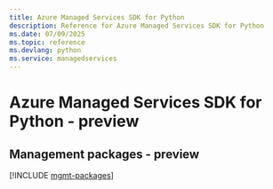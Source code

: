 ```yaml
---
title: Azure Managed Services SDK for Python
description: Reference for Azure Managed Services SDK for Python
ms.date: 07/09/2025
ms.topic: reference
ms.devlang: python
ms.service: managedservices
---
```

# Azure Managed Services SDK for Python - preview

## Management packages - preview
[!INCLUDE [mgmt-packages](managed-services-mgmt-index.md)]